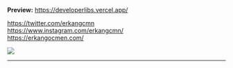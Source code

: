 <b>Preview:</b> https://developerlibs.vercel.app/

https://twitter.com/erkangcmn<br>
https://www.instagram.com/erkangcmn/<br>
https://erkangocmen.com/<br>

<img src="https://github.com/erkangcmn/Software-Librarys/blob/master/developer_lib.png"><br><hr>
